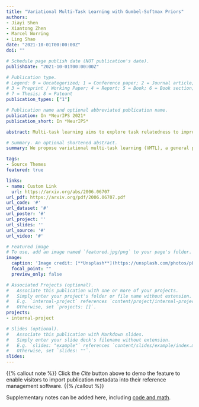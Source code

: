 ```yaml
---
title: "Variational Multi-Task Learning with Gumbel-Softmax Priors"
authors:
- Jiayi Shen
- Xiantong Zhen
- Marcel Worring
- Ling Shao
date: "2021-10-01T00:00:00Z"
doi: ""

# Schedule page publish date (NOT publication's date).
publishDate: "2021-10-01T00:00:00Z"

# Publication type.
# Legend: 0 = Uncategorized; 1 = Conference paper; 2 = Journal article;
# 3 = Preprint / Working Paper; 4 = Report; 5 = Book; 6 = Book section;
# 7 = Thesis; 8 = Pateant
publication_types: ["1"]

# Publication name and optional abbreviated publication name.
publication: In *NeurIPS 2021*
publication_short: In *NeurIPS*

abstract: Multi-task learning aims to explore task relatedness to improve individual tasks, which is of particular signiﬁcance in the challenging scenario that only limited data is available for each task. To tackle this challenge, we propose variational multi-task learning (VMTL), a general probabilistic inference framework in which we cast multi-task learning as a variational Bayesian inference problem. In this way, task relatedness can be explored in a uniﬁed manner by specifying priors. To leverage the knowledge shared among tasks, we design the prior of a task to be a learnable mixture of the variational posteriors of other tasks, which is learned by the Gumbel-Softmax technique. In contrast to previous methods, our VMTL can exploit task relatedness for both representations and classiﬁers in a single uniﬁed framework by jointly inferring their posteriors. This enables individual tasks to fully leverage inductive biases provided by related tasks, therefore improving the overall performance of all tasks. Experimental results demonstrate that the proposed VMTL is able to effectively tackle a variety of challenging multi-task learning problems with limited training data for both classiﬁcation and regression. Our method consistently surpasses previous methods, including strong Bayesian approaches, and achieves state-of-the-art performance on ﬁve benchmark datasets.

# Summary. An optional shortened abstract.
summary: We propose variational multi-task learning (VMTL), a general probabilistic inference framework in which we cast multi-task learning as a variational Bayesian inference problem.

tags:
- Source Themes
featured: true

links:
- name: Custom Link
  url: https://arxiv.org/abs/2006.06707
url_pdf: https://arxiv.org/pdf/2006.06707.pdf
url_code: '#'
url_dataset: '#'
url_poster: '#'
url_project: ''
url_slides: ''
url_source: '#'
url_video: '#'

# Featured image
# To use, add an image named `featured.jpg/png` to your page's folder. 
image:
  caption: 'Image credit: [**Unsplash**](https://unsplash.com/photos/pLCdAaMFLTE)'
  focal_point: ""
  preview_only: false

# Associated Projects (optional).
#   Associate this publication with one or more of your projects.
#   Simply enter your project's folder or file name without extension.
#   E.g. `internal-project` references `content/project/internal-project/index.md`.
#   Otherwise, set `projects: []`.
projects:
- internal-project

# Slides (optional).
#   Associate this publication with Markdown slides.
#   Simply enter your slide deck's filename without extension.
#   E.g. `slides: "example"` references `content/slides/example/index.md`.
#   Otherwise, set `slides: ""`.
slides:
---
```


{{% callout note %}}
Click the *Cite* button above to demo the feature to enable visitors to import publication metadata into their reference management software.
{{% /callout %}}

Supplementary notes can be added here, including [code and math](https://sourcethemes.com/academic/docs/writing-markdown-latex/).
